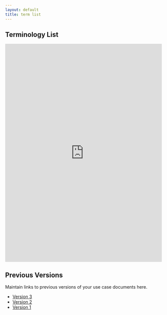 ```yaml
---
layout: default
title: term list
---
```


## Terminology List

<iframe src="https://docs.google.com/spreadsheets/d/e/2PACX-1vS_2-XugZDZh80E2bap-ohqSW2xk7MXSZ2zVlUvuEpe8c9AIKWyD0f90iau8f-dbw/pubhtml?gid=1435902067&amp;single=true&amp;widget=true&amp;headers=false" style="width: 100%;height: 700px;border: none;"></iframe>


## Previous Versions

<p class="message-highlight">Maintain links to previous versions of your use case documents here.</p>

- [Version 3](files/termlist.xlsx)
- [Version 2](https://docs.google.com/spreadsheets/d/e/2PACX-1vS_2-XugZDZh80E2bap-ohqSW2xk7MXSZ2zVlUvuEpe8c9AIKWyD0f90iau8f-dbw/pubhtml?gid=1930626702&amp;single=true&amp;widget=true&amp;headers=false)
- [Version 1](https://docs.google.com/spreadsheets/d/e/2PACX-1vS_2-XugZDZh80E2bap-ohqSW2xk7MXSZ2zVlUvuEpe8c9AIKWyD0f90iau8f-dbw/pubhtml?gid=1835786455&single=true)

